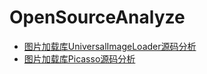 # OpenSourceAnalyze
- [图片加载库UniversalImageLoader源码分析](https://github.com/pop1030123/OpenSourceAnalyze/blob/master/UniversalImageLoader.md)<br>
- [图片加载库Picasso源码分析](https://github.com/pop1030123/OpenSourceAnalyze/blob/master/Picasso.md)
